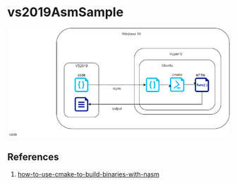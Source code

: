 # vs2019AsmSample

![image](./resource/image1.png)

## References

1. [how-to-use-cmake-to-build-binaries-with-nasm](https://stackoverflow.com/questions/56420035/how-to-use-cmake-to-build-binaries-with-nasm)
